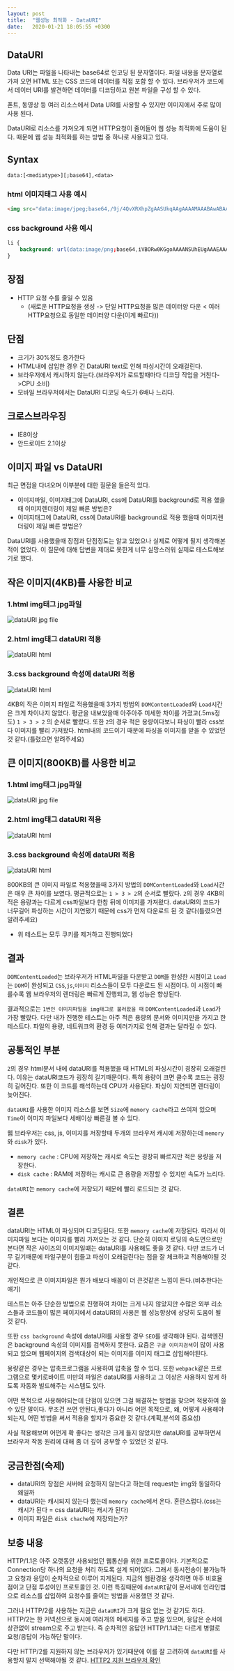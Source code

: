 ```yaml
---
layout: post
title:  "웹성능 최적화 - DataURI"
date:   2020-01-21 18:05:55 +0300
---
```


## DataURI
Data URI는 파일을 나타내는 base64로 인코딩 된 문자열이다.
파일 내용을 문자열로 가져 오면 HTML 또는 CSS 코드에 데이터를 직접 포함 할 수 있다. 브라우저가 코드에서 데이터 URI를 발견하면 데이터를 디코딩하고 원본 파일을 구성 할 수 있다.

폰트, 동영상 등 여러 리소스에서 Data URI를 사용할 수 있지만 이미지에서 주로 많이 사용 된다.

DataURI로 리소스를 가져오게 되면 HTTP요청이 줄어들어 웹 성능 최적화에 도움이 된다. 때문에 웹 성능 최적화를 하는 방법 중 하나로 사용되고 있다.

## Syntax
```
data:[<mediatype>][;base64],<data>
```

### html 이미지태그 사용 예시
```html
<img src="data:image/jpeg;base64,/9j/4QvXRXhpZgAASUkqAAgAAAAMAAABAwABAAAA6AMAAAEBAwABAAAA6AMAAAIBAwADAAAAngAAAAYBAwABAAAAAgAAABIBAwABAAAAAQAAABUBAwABAAAAAwAAABoBBQABAAAApAAAABsBBQABAAAArAAAACgBAwABAAAAAgAAADEBAgAkAAAAtAAAADIBAgAUAAAA2AAAAGmHBAABAAAA7AAAACQBAAAIAAgACACA/..." alt="">
```
### css background 사용 예시
```css
li { 
    background: url(data:image/png;base64,iVBORw0KGgoAAAANSUhEUgAAAEAAAABFCAYAAAD6pOBtAAAABmJLR0QA/wD/AP...) no-repeat;
}
```

## 장점
- HTTP 요청 수를 줄일 수 있음
  - (새로운 HTTP요청을 생성 -> 단일 HTTP요청을 많은 데이터양 다운 < 여러 HTTP요청으로 동일한 데이터양 다운(이게 빠르다))
  
## 단점
- 크기가 30%정도 증가한다
- HTML내에 삽입한 경우 긴 DataURI text로 인해 파싱시간이 오래걸린다.
- 브라우저에서 캐시하지 않는다.(브라우저가 로드할때마다 디코딩 작업을 거친다->CPU 소비)
- 모바일 브라우저에서는 DataURI 디코딩 속도가 6배나 느리다.

## 크로스브라우징 
- IE8이상
- 안드로이드 2.1이상

## 이미지 파일 vs DataURI
최근 면접을 다녀오며 이부분에 대한 질문을 들은적 있다.
- 이미지파일, 이미지태그에 DataURI, css에  DataURI를 background로 적용 했을때 이미지렌더링이 제일 빠른 방법은?
- 이미지태그에 DataURI, css에  DataURI를 background로 적용 했을때 이미지렌더링이 제일 빠른 방법은?

DataURI를 사용했을때 장점과 단점정도는 알고 있었으나 실제로 어떻게 될지 생각해본적이 없었다. 이 질문에 대해 답변을 제대로 못한게 너무 실망스러워 실제로 테스트해보기로 했다.

## 작은 이미지(4KB)를 사용한 비교
### 1.html img태그 jpg파일
![dataURI jpg file](/assets/img/post/datauri_img.png) 
### 2.html img태그 dataURI 적용
![dataURI html](/assets/img/post/datauri_html.png)
### 3.css background 속성에 dataURI 적용
![dataURI html](/assets/img/post/datauri_css.png) 

4KB의 작은 이미지 파일로 적용했을때 3가지 방법의 `DOMContentLoaded`와 `Load`시간은 크게 차이나지 않았다. 평균을 내보았을때 아주아주 미세한 차이를 가졌고(.5ms정도) `1 > 3 > 2` 의 순서로 빨랐다. 또한 `2`의 경우 적은 용량이다보니 파싱이 빨라 css보다 이미지를 빨리 가져왔다. html내의 코드이기 때문에 파싱을 이미지를 받을 수 있었던 것 같다.(틀렸으면 알려주세요)

## 큰 이미지(800KB)를 사용한 비교
### 1.html img태그 jpg파일
![dataURI jpg file](/assets/img/post/datauri_img2.png) 
### 2.html img태그 dataURI 적용
![dataURI html](/assets/img/post/datauri_html2.png)
### 3.css background 속성에 dataURI 적용
![dataURI html](/assets/img/post/datauri_css2.png) 

800KB의 큰 이미지 파일로 적용했을때 3가지 방법의 `DOMContentLoaded`와 `Load`시간은 매우 큰 차이를 보였다.
평균적으로는 `1 > 3 > 2`의 순서로 빨랐다.
`2`의 경우 4KB의 적은 용량과는 다르게 css파일보다 한참 뒤에 이미지를 가져왔다. dataURI의 코드가 너무길어 파싱하는 시간이 지연됐기 때문에
css가 먼저 다운로드 된 것 같다(틀렸으면 알려주세요)


- 위 테스트는 모두 쿠키를 제거하고 진행되었다

## 결과

`DOMContentLoaded`는 브라우저가 HTML파일을 다운받고 `DOM`을 완성한 시점이고 `Load`는 `DOM`이 완성되고 `CSS`,`js`,`이미지` 리소스들이 모두 다운로드 된 시점이다. 이 시점이 빠를수록 웹 브라우저의 렌더링은 빠르게 진행되고, 웹 성능은 향상된다.

결과적으로는 `1번인 이미지파일을 img태그로 불러왔을 때` `DOMContentLoaded`과 `Load`가 가장 빨랐다.
다만 내가 진행한 테스트는 아주 적은 용량의 문서와 이미지만을 가지고 한 테스트다. 파일의 용량, 네트워크의 환경 등 여러가지로 인해 결과는 달라질 수 있다.

## 공통적인 부분
`2`의 경우 html문서 내에 dataURI를 적용했을 때
HTML의 파싱시간이 굉장히 오래걸린다. 이유는 dataURI코드가 굉장히 길기때문이다. 특히 용량이 크면 클수록 코드는 굉장히 길어진다. 또한 이 코드를 해석하는데 CPU가 사용된다. 파싱이 지연되면 렌더링이 늦어진다.

`dataURI`를 사용한 이미지 리소스를 보면 `Size`에 `memory cache`라고 쓰여져 있으며 `Time`이 이미지 파일보다 세배이상 빠른걸 볼 수 있다.

웹 브라우저는 css, js, 이미지를 저장할때 두개의 브라우저 캐시에 저장하는데 `memory`와 `disk`가 있다.

- `memory cache` : CPU에 저장하는 캐시로 속도는 굉장히 빠르지만 적은 용량을 저장한다.
- `disk cache` : RAM에 저장하는 캐시로 큰 용량을 저장할 수 있지만 속도가 느리다.

`dataURI`는 `memory cache`에 저장되기 때문에 빨리 로드되는 것 같다.


## 결론
dataURI는 HTML이 파싱되며 디코딩된다. 또한 `memory cache`에 저장된다. 따라서 이미지파일 보다는 이미지를 빨리 가져오는 것 같다.
단순히 이미지 로딩의 속도면으로만 본다면 작은 사이즈의 이미지일떄는 dataURI를 사용해도 좋을 것 같다. 다만 코드가 너무 길기때문에 파일구분이 힘들고 파싱이 오래걸린다는 점을 잘 체크하고 적용해야될 것 같다.

개인적으로 큰 이미지파일은 뭔가 배보다 배꼽이 더 큰것같은 느낌이 든다.(비추한다는 얘기)

테스트는 아주 단순한 방법으로 진행하여 차이는 크게 나지 않았지만 수많은 외부 리소스들과 코드들이 많은 페이지에서 dataURI의 사용은 웹 성능향상에  상당히 도움이 될 것 같다.

또한 `css background` 속성에 dataURI를 사용할 경우 `SEO`를 생각해야 된다. 검색엔진은 background 속성의 이미지를 검색하지 못한다. 요즘은 `구글 이미지검색`이 많이 사용되고 있으며 웹페이지의 검색대상이 되는 이미지를 이미지 태그로 삽입해야된다.

용량같은 경우는 압축프로그램을 사용하여 압축을 할 수 있다.
또한 `webpack`같은 프로그램으로 몇키로바이트 미만의 파일은 dataURI를 사용하고 그 이상은 사용하지 않게 하도록 자동화 빌드해주는 시스템도 있다.

어떤 목적으로 사용해야되는데 단점이 있으면 그걸 해결하는 방법을 찾으며 적용하여 쓸 수 있단 말이다. 무조건 쓰면 안된다,좋다가 아니라 어떤 목적으로, 왜, 어떻게 사용해야 되는지, 어떤 방법을 써서 적용을 할지가 중요한 것 같다.(계획,분석의 중요성)

사실 적용해보며 어떤게 확 좋다는 생각은 크게 들지 않았지만
dataURI를 공부하면서 브라우저 작동 원리에 대해 좀 더 깊이 공부할 수 있었던 것 같다.


## 궁금한점(숙제)
- dataURI의 장점은 서버에 요청하지 않는다고 하는데 request는 img와 동일하다 왜일까
- dataURI는 캐시되지 않는다 했는데 `memory cache`에서 온다. 혼란스럽다.(css는 캐시가 된다 = css dataURI는 캐시가 된다)
- 이미지 파일은 `disk chache`에 저장되는가?

## 보충 내용
HTTP/1.1은 아주 오랫동안 사용되었던 웹통신을 위한 프로토콜이다. 기본적으로 Connection당 하나의 요청을 처리 하도록 설계 되어있다. 그래서 동시전송이 불가능하고 요청과 응답이 순차적으로 이루어 지게된다. 지금의 웹환경을 생각하면 아주 비효율점이고 단점 투성이인 프로토콜인 것. 이런 특징때문에 `dataURI`같이 문서내에 인라인법으로  리소스를 삽입하여 요청수를 줄이는 방법을 사용했던 것 같다.

그러나 HTTP/2를 사용하는 지금은 `dataURI`가 크게 필요 없는 것 같기도 하다.
HTTP/2는 한 커넥션으로 동시에 여러개의 메세지를 주고 받을 있으며, 응답은 순서에 상관없이 stream으로 주고 받는다.
즉 순차적인 응답인 HTTP/1.1과는 다르게 병렬로 요청/응답이 가능하단 말이다.

다만 HTTP/2를 지원하지 않는 브라우저가 있기때문에 이를 잘 고려하여 `dataURI`를 사용할지 말지 선택해야될 것 같다.
[HTTP2 지원 브라우저 확인](https://caniuse.com/#feat=http2)